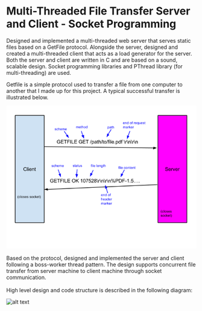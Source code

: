 # Multi-Threaded File Transfer Server and Client - Socket Programming
Designed and implemented a multi-threaded web server that serves static files based on a GetFile protocol. Alongside the server, designed and created a multi-threaded client that acts as a load generator for the server. Both the server and client are written in C and are based on a sound, scalable design. Socket programming libraries and PThread library (for multi-threading) are used. <br />

Getfile is a simple protocol used to transfer a file from one computer to another that I made up for this project. A typical successful transfer is illustrated below. 

![alt text](https://github.com/JulianMei/Socket-programming-Multi-Threaded-File-Transfer-Server-and-Client/blob/master/gftransfer.png)  <br />

Based on the protocol, designed and implemented the server and client following a boss-worker thread pattern. The design supports concurrent file transfer from server machine to client machine through socket communication. <br /><br />
High level design and code structure is described in the following diagram: 

![alt text](https://github.com/JulianMei/Multi-threaded_File_Transfer_Server_Client_Socket_Programming/blob/master/High_Level_Design.jpg)

